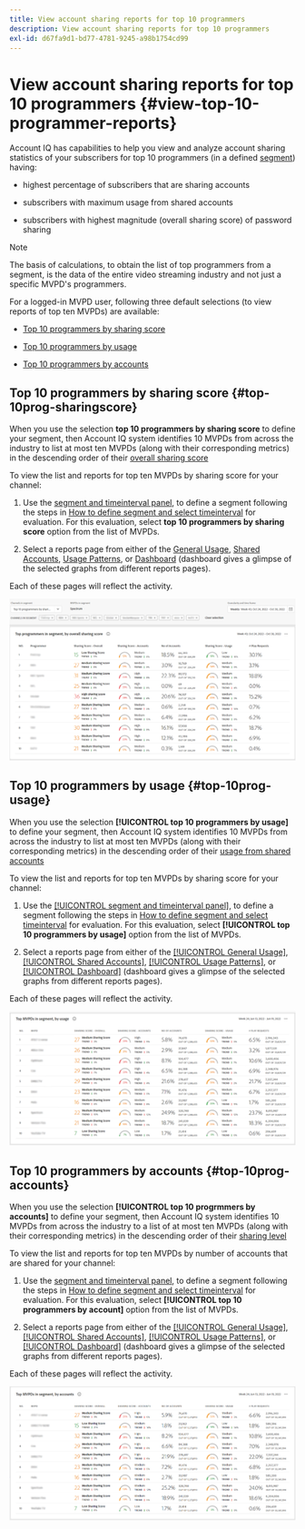 ```yaml
---
title: View account sharing reports for top 10 programmers
description: View account sharing reports for top 10 programmers
exl-id: d67fa9d1-bd77-4781-9245-a98b1754cd99
---
```

# View account sharing reports for top 10 programmers {#view-top-10-programmer-reports}

Account IQ has capabilities to help you view and analyze account sharing statistics of your subscribers for top 10 programmers (in a defined [segment](/help/accountiq/product-concepts.md#segmet-def)) having:

* highest percentage of subscribers that are sharing accounts

* subscribers with maximum usage from shared accounts

* subscribers with highest magnitude (overall sharing score) of password sharing

>[!NOTE]
>
>The basis of calculations, to obtain the list of top programmers from a segment, is the data of the entire video streaming industry and not just a specific MVPD's programmers.

<!--
>[!NOTE]
>
>Only the MVPDs that have a minimum of 50,000 active subscriber accounts are considered to obtain these reports.
-->

For a logged-in MVPD user, following three default selections (to view reports of top ten MVPDs) are available:

* [Top 10 programmers by sharing score](#top-10prog-sharingscore)

* [Top 10 programmers by usage](#top-10prog-usage)

* [Top 10 programmers by accounts](#top-10prog-accounts)

## Top 10 programmers by sharing score {#top-10prog-sharingscore}

When you use the selection **top 10 programmers by sharing score** to define your segment, then Account IQ system identifies 10 MVPDs from across the industry to list at most ten MVPDs (along with their corresponding metrics) in the descending order of their [overall sharing score](/help/accountiq/product-concepts.md#overall-sharing-score)

To view the list and reports for top ten MVPDs by sharing score for your channel:

1. Use the [segment and timeinterval panel](/help/accountiq/segments-timeinterval.md), to define a segment following the steps in [How to define segment and select timeinterval](/help/accountiq/howto-select-segment-timeinterval.md) for evaluation. For this evaluation, select **top 10 programmers by sharing score** option from the list of MVPDs.

1. Select a reports page from either of the [General Usage](/help/accountiq/general-usage-reports.md), [Shared Accounts](/help/accountiq/shared-acc-reports.md), [Usage Patterns](/help/accountiq/usage-patterns.md), or [Dashboard](/help/accountiq/dashboard.md) (dashboard gives a glimpse of the selected graphs from different reports pages).

Each of these pages will reflect the activity.

![](assets/top-ten-prog-overallscore.png)

## Top 10 programmers by usage {#top-10prog-usage}

When you use the selection **[!UICONTROL top 10 programmers by usage]** to define your segment, then Account IQ system identifies 10 MVPDs from across the industry to list at most ten MVPDs (along with their corresponding metrics) in the descending order of their [usage from shared accounts](/help/accountiq/product-concepts.md)

To view the list and reports for top ten MVPDs by sharing score for your channel:

1. Use the [[!UICONTROL segment and timeinterval panel]](/help/accountiq/segments-timeinterval.md), to define a segment following the steps in [How to define segment and select timeinterval](/help/accountiq/howto-select-segment-timeinterval.md) for evaluation. For this evaluation, select **[!UICONTROL top 10 programmers by usage]** option from the list of MVPDs.

1. Select a reports page from either of the [[!UICONTROL General Usage]](/help/accountiq/general-usage-reports.md), [[!UICONTROL Shared Accounts]](/help/accountiq/shared-acc-reports.md), [[!UICONTROL Usage Patterns]](/help/accountiq/usage-patterns.md), or [[!UICONTROL Dashboard]](/help/accountiq/dashboard.md) (dashboard gives a glimpse of the selected graphs from different reports pages).

Each of these pages will reflect the activity.

![](assets/top-ten-mvpds-usage.png)

## Top 10 programmers by accounts {#top-10prog-accounts}

When you use the selection **[!UICONTROL top 10 progrmmers by accounts]** to define your segment, then Account IQ system identifies 10 MVPDs from across the industry to a list of at most ten MVPDs (along with their corresponding metrics) in the descending order of their [sharing level](/help/accountiq/product-concepts.md)

To view the list and reports for top ten MVPDs by number of accounts that are shared for your channel:

1. Use the [segment and timeinterval panel](/help/accountiq/segments-timeinterval.md), to define a segment following the steps in [How to define segment and select timeinterval](/help/accountiq/howto-select-segment-timeinterval.md) for evaluation. For this evaluation, select **[!UICONTROL top 10 programmers by account]** option from the list of MVPDs.

1. Select a reports page from either of the [[!UICONTROL General Usage]](/help/accountiq/general-usage-reports.md), [[!UICONTROL Shared Accounts]](/help/accountiq/shared-acc-reports.md), [[!UICONTROL Usage Patterns]](/help/accountiq/usage-patterns.md), or [[!UICONTROL Dashboard]](/help/accountiq/dashboard.md) (dashboard gives a glimpse of the selected graphs from different reports pages).

Each of these pages will reflect the activity.

![](assets/top-ten-mvpds-accounts.png)
